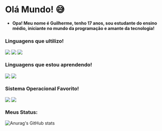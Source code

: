 # Olá Mundo! 😅

- **Opa! Meu nome é Guilherme, tenho 17 anos, sou estudante do ensino médio, iniciante no mundo da programação e amante da tecnologia!**

### Linguagens que ultilizo!

<div class="html" style= "display: inline_block;">
<img align="center" alt"aaa" src="https://img.shields.io/badge/HTML-239120?style=for-the-badge&logo=html5&logoColor=white&color=orange">
<img align="center" alt"aaa" src="https://img.shields.io/badge/CSS3-1572B6?style=for-the-badge&logo=css3&logoColor=white">
<img align="center" alt"aaa" src="https://img.shields.io/badge/C-00599C?style=for-the-badge&logo=c&logoColor=white">
</div>

### Linguagens que estou aprendendo!

<div class="html" style= "display: inline_block;">
<img align="center" alt"aaa" src="https://img.shields.io/badge/Python-203f75?style=for-the-badge&logo=python&logoColor=yellow">
<img align="center" alt"aaa" src="https://img.shields.io/badge/C%2B%2B-00599C?style=for-the-badge&logo=c%2B%2B&logoColor=white">
</div>

### Sistema Operacional Favorito!

<div class="sistema" style="display: inline_block;">
<img align="center" alt"bbb" src="https://img.shields.io/badge/Debian-A81D33?style=for-the-badge&logo=debian&logoColor=white">
<img align="center" alt"bbb" src="https://img.shields.io/badge/Linux-FCC624?style=for-the-badge&logo=linux&logoColor=black">
</div>




### Meus Status:


![Anurag's GitHub stats](https://github-readme-stats.vercel.app/api?username=guilhermedev2006&show_icons=true&theme=vue)
